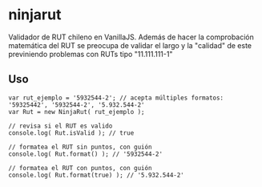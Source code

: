 # ninjarut
Validador de RUT chileno en VanillaJS.
Además de hacer la comprobación matemática del RUT se preocupa de validar el largo y la "calidad" de este previniendo problemas con RUTs tipo "11.111.111-1"

## Uso

```
var rut_ejemplo = '5932544-2'; // acepta múltiples formatos: '59325442', '5932544-2', '5.932.544-2'
var Rut = new NinjaRut( rut_ejemplo );

// revisa si el RUT es valido
console.log( Rut.isValid ); // true

// formatea el RUT sin puntos, con guión
console.log( Rut.format() ); // '5932544-2'

// formatea el RUT con puntos, con guión
console.log( Rut.format(true) ); // '5.932.544-2'
```
